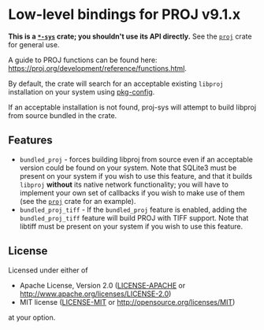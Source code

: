 # Low-level bindings for PROJ v9.1.x

**This is a
[`*-sys`](https://doc.rust-lang.org/cargo/reference/build-scripts.html#-sys-packages)
crate; you shouldn't use its API directly.** See the
[`proj`](https://github.com/georust/proj) crate for general use.

A guide to PROJ functions can be found here:
https://proj.org/development/reference/functions.html. 

By default, the crate will search for an acceptable existing `libproj`
installation on your system using
[pkg-config](https://www.freedesktop.org/wiki/Software/pkg-config/). 

If an acceptable installation is not found, proj-sys will attempt to build
libproj from source bundled in the crate.

## Features

- `bundled_proj` - forces building libproj from source even if an acceptable
  version could be found on your system.  Note that SQLite3 must be
  present on your system if you wish to use this feature, and that it builds
  `libproj` **without** its native network functionality; you will have to
  implement your own set of callbacks if you wish to make use of them (see the
[`proj`](https://crates.io/crates/proj) crate for an example).
- `bundled_proj_tiff` - If the `bundled_proj` feature is enabled, adding the
  `bundled_proj_tiff` feature will build PROJ with TIFF support. Note that
  libtiff must be present on your system if you wish to use this feature.

## License

Licensed under either of

 * Apache License, Version 2.0 ([LICENSE-APACHE](LICENSE-APACHE) or http://www.apache.org/licenses/LICENSE-2.0)
 * MIT license ([LICENSE-MIT](LICENSE-MIT) or http://opensource.org/licenses/MIT)

at your option.

